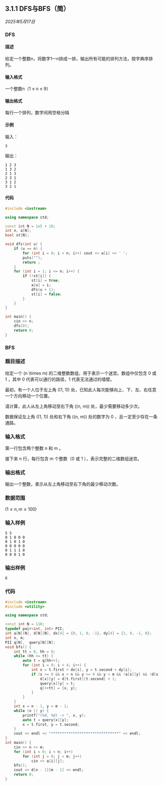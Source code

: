 ## 3.1.1 DFS与BFS（简）

*2025年5月17日*

### DFS

#### 描述

给定一个整数n，将数字1—n排成一排，输出所有可能的排列方法，按字典序排列。

#### 输入格式

一个整数n（1 ≤ n ≤ 9）

#### 输出格式

每行一个排列，数字间用空格分隔

#### 示例

输入：

```
3
```

输出：

```
1 2 3
1 3 2
2 1 3
2 3 1
3 1 2
3 2 1
```

#### 代码

```c++
#include <iostream>

using namespace std;

const int N = 1e5 + 10;
int n, a[N];
bool st[N];

void dfs(int u) {
	if (u == n) {
		for (int i = 0; i < n; i++) cout << a[i] << ' ';
		puts("");
		return ;	
	}
	for (int i = 1; i <= n; i++) {
		if (!st[i]) {
			st[i] = true;
			a[u] = i;
			dfs(u + 1);
			st[i] = false;
		}
	}
}

int main() {
	cin >> n;
	dfs(0);
	return 0;
}
```

### BFS

### 题目描述

给定一个 \(n \times m\) 的二维整数数组，用于表示一个迷宫。数组中仅包含 0 或 1 ，其中 0 代表可以通行的路径，1 代表无法通过的墙壁。

最初，有一个人位于左上角 \((1, 1)\) 处，已知此人每次能够向上、下、左、右任意一个方向移动一个位置。

请计算，此人从左上角移动至右下角 \((n, m)\) 处，最少需要移动多少次。

数据保证左上角 \((1, 1)\) 处和右下角 \((n, m)\) 处的数字为 0 ，且一定至少存在一条通路。

### 输入格式

第一行包含两个整数 n 和 m 。

接下来 n 行，每行包含 m 个整数（0 或 1 ），表示完整的二维数组迷宫。

### 输出格式

输出一个整数，表示从左上角移动至右下角的最少移动次数。

### 数据范围

$(1 \leq n, m \leq 100)$

### 输入样例

```plaintext
5 5
0 1 0 0 0
0 1 0 1 0
0 0 0 0 0
0 1 1 1 0
0 0 0 1 0
```

### 输出样例

```plaintext
8
```

### 代码

```c++
#include <iostream>
#include <utility>

using namespace std;

const int N = 110;
typedef pair<int, int> PII;
int a[N][N], d[N][N], dx[4] = {0, 1, 0, -1}, dy[4] = {1, 0, -1, 0};
int n, m;
PII q[N],  query[N][N];
void bfs() {
	int tt = 0, hh = 0;
	while (hh <= tt) {
		auto t = q[hh++];
		for (int i = 0; i < 4; i++) {
			int x = t.first + dx[i], y = t.second + dy[i];
			if (x >= 0 && x < n && y >= 0 && y < m && !a[x][y] && !d[x][y]) {
				d[x][y] = d[t.first][t.second] + 1;
				query[x][y] = t;
				q[++tt] = {x, y};
			}
		}
	}
	int x = n - 1, y = m - 1;
	while (x || y) {
		printf("(%d, %d) -> ", x, y);
		auto t = query[x][y];
		x = t.first, y = t.second;
	}
	cout << endl << "*******************************" << endl;
}
int main() {
	cin >> n >> m;
	for (int i = 0; i < n; i++)
		for (int j = 0; j < m; j++)
			cin >> a[i][j];
	bfs();	
	cout << d[n - 1][m - 1] << endl;	
	return 0;
}
```

